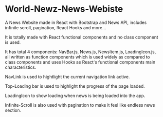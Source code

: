 # World-Newz-News-Webiste
A News Website made in React with Bootstrap and News API, includes infinite scroll, pagination, React Hooks and more... 

It is totally made with React functional components and no class component is used.

It has total 4 components: NavBar.js, News.js, NewsItem.js, LoadingIcon.js, all written as function components
which is used widely as compared to class components and uses Hooks as React's functional components main
characteristics.

NavLink is used to hightlight the current navigation link active.

Top-Loading bar is used to highlight the progress of the page loaded.

LoadingIcon to show loading when news is being loaded into the app.

Infinite-Scroll is also used with pagination to make it feel like endless news section.
